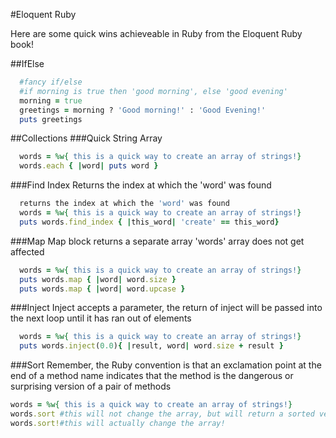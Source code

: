 #Eloquent Ruby

Here are some quick wins achieveable in Ruby from the Eloquent Ruby book!

##IfElse
```ruby
  #fancy if/else
  #if morning is true then 'good morning', else 'good evening'
  morning = true
  greetings = morning ? 'Good morning!' : 'Good Evening!'
  puts greetings
```

##Collections
###Quick String Array
```ruby
  words = %w{ this is a quick way to create an array of strings!}
  words.each { |word| puts word }
```

###Find Index
Returns the index at which the 'word' was found
```ruby
  returns the index at which the 'word' was found
  words = %w{ this is a quick way to create an array of strings!}
  puts words.find_index { |this_word| 'create' == this_word}
```

###Map
Map block returns a separate array 'words' array does not get affected
```ruby
  words = %w{ this is a quick way to create an array of strings!}
  puts words.map { |word| word.size }
  puts words.map { |word| word.upcase }
```

###Inject
Inject accepts a parameter, the return of inject will be passed into the next loop until it has ran out of elements
```ruby
  words = %w{ this is a quick way to create an array of strings!}
  puts words.inject(0.0){ |result, word| word.size + result }
```

###Sort
Remember, the Ruby convention is that an exclamation point at the end of a method name indicates that the method is the dangerous or surprising version of a pair of methods
```ruby
words = %w{ this is a quick way to create an array of strings!}
words.sort #this will not change the array, but will return a sorted version of it
words.sort!#this will actually change the array!
```